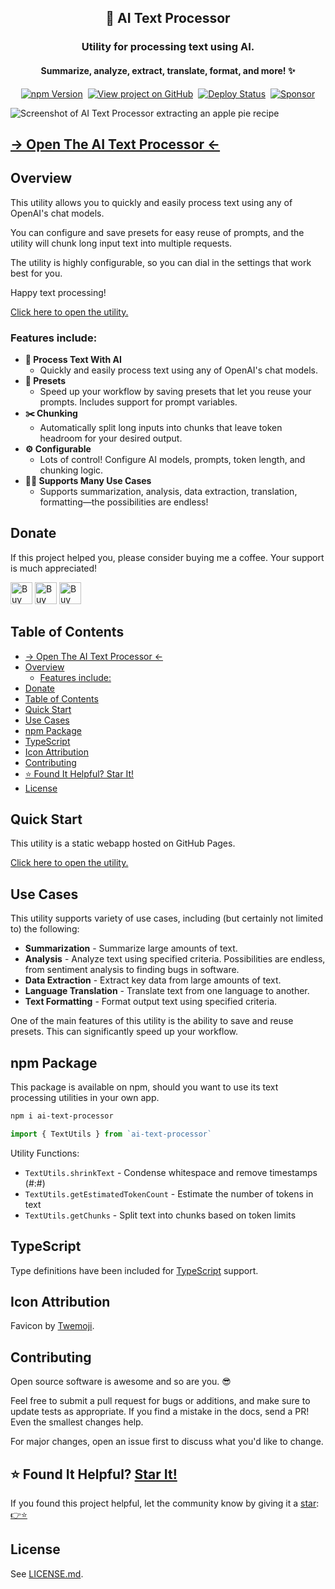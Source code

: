 <h2 align="center">
  📖 AI Text Processor
</h2>
<h3 align="center">
  Utility for processing text using AI.
</h3>
<h4 align="center">
  Summarize, analyze, extract, translate, format, and more! ✨
</h4>
<p align="center">
  <a href="https://badge.fury.io/js/ai-text-processor" target="_blank" rel="noopener noreferrer"><img src="https://badge.fury.io/js/ai-text-processor.svg" alt="npm Version" /></a>&nbsp;
  <a href="https://github.com/justinmahar/ai-text-processor/" target="_blank" rel="noopener noreferrer"><img src="https://img.shields.io/badge/GitHub-Source-success" alt="View project on GitHub" /></a>&nbsp;
  <a href="https://github.com/justinmahar/ai-text-processor/actions?query=workflow%3ADeploy" target="_blank" rel="noopener noreferrer"><img src="https://github.com/justinmahar/ai-text-processor/workflows/Deploy/badge.svg" alt="Deploy Status" /></a>&nbsp;
  <a href="https://github.com/sponsors/justinmahar" target="_blank" rel="noopener noreferrer"><img src="https://img.shields.io/static/v1?label=Sponsor&message=%E2%9D%A4&logo=GitHub&color=%23fe8e86" alt="Sponsor"/></a>
</p>

![Screenshot of AI Text Processor extracting an apple pie recipe]([screenshots/extract-data-screenshot.webp](https://raw.githubusercontent.com/justinmahar/ai-text-processor/master/screenshots/extract-data-screenshot.webp))

## [→ Open The AI Text Processor ←](https://justinmahar.github.io/ai-text-processor/?path=/story/utilities-ai-text-processor--processor)

## Overview

This utility allows you to quickly and easily process text using any of OpenAI's chat models.

You can configure and save presets for easy reuse of prompts, and the utility will chunk long input text into multiple requests.

The utility is highly configurable, so you can dial in the settings that work best for you.

Happy text processing! 

[Click here to open the utility.](https://justinmahar.github.io/ai-text-processor/?path=/story/utilities-ai-text-processor--processor)

### Features include:

- **📖 Process Text With AI**
  - Quickly and easily process text using any of OpenAI's chat models.
- **📒 Presets**
  - Speed up your workflow by saving presets that let you reuse your prompts. Includes support for prompt variables.
- **✂️ Chunking**
  - Automatically split long inputs into chunks that leave token headroom for your desired output.
- **⚙️ Configurable**
  - Lots of control! Configure AI models, prompts, token length, and chunking logic.
- **🧑‍💻 Supports Many Use Cases**
  - Supports summarization, analysis, data extraction, translation, formatting—the possibilities are endless!

[lock:donate]::🚫---------------------------------------

## Donate 

If this project helped you, please consider buying me a coffee. Your support is much appreciated!

<a href="https://paypal.me/thejustinmahar/5"><img src="https://justinmahar.github.io/react-kindling/support/coffee-1.png" alt="Buy me a coffee" height="35" /></a> <a href="https://paypal.me/thejustinmahar/15"><img src="https://justinmahar.github.io/react-kindling/support/coffee-3.png" alt="Buy me 3 coffees" height="35" /></a> <a href="https://paypal.me/thejustinmahar/25"><img src="https://justinmahar.github.io/react-kindling/support/coffee-5.png" alt="Buy me 5 coffees" height="35" /></a>

[/lock:donate]::---------------------------------------🚫

## Table of Contents 

- [→ Open The AI Text Processor ←](#-open-the-ai-text-processor-)
- [Overview](#overview)
  - [Features include:](#features-include)
- [Donate](#donate)
- [Table of Contents](#table-of-contents)
- [Quick Start](#quick-start)
- [Use Cases](#use-cases)
- [npm Package](#npm-package)
- [TypeScript](#typescript)
- [Icon Attribution](#icon-attribution)
- [Contributing](#contributing)
- [⭐ Found It Helpful? Star It!](#-found-it-helpful-star-it)
- [License](#license)

## Quick Start

This utility is a static webapp hosted on GitHub Pages.

[Click here to open the utility.](https://justinmahar.github.io/ai-text-processor/?path=/story/utilities-ai-text-processor--processor)

## Use Cases

This utility supports variety of use cases, including (but certainly not limited to) the following:

- **Summarization** - Summarize large amounts of text.
- **Analysis** - Analyze text using specified criteria. Possibilities are endless, from sentiment analysis to finding bugs in software.
- **Data Extraction** - Extract key data from large amounts of text.
- **Language Translation** - Translate text from one language to another.
- **Text Formatting** - Format output text using specified criteria.

One of the main features of this utility is the ability to save and reuse presets. This can significantly speed up your workflow.

## npm Package

This package is available on npm, should you want to use its text processing utilities in your own app.

```bash
npm i ai-text-processor
```

```js
import { TextUtils } from `ai-text-processor`
```

Utility Functions:

- `TextUtils.shrinkText` - Condense whitespace and remove timestamps (#:#)
- `TextUtils.getEstimatedTokenCount` - Estimate the number of tokens in text
- `TextUtils.getChunks` - Split text into chunks based on token limits

## TypeScript

Type definitions have been included for [TypeScript](https://www.typescriptlang.org/) support.

[/lock:typescript]::---------------------------------------🚫

[lock:icon]::🚫---------------------------------------

## Icon Attribution

Favicon by [Twemoji](https://github.com/twitter/twemoji).

[/lock:icon]::---------------------------------------🚫

[lock:contributing]::🚫---------------------------------------

## Contributing

Open source software is awesome and so are you. 😎

Feel free to submit a pull request for bugs or additions, and make sure to update tests as appropriate. If you find a mistake in the docs, send a PR! Even the smallest changes help.

For major changes, open an issue first to discuss what you'd like to change.

[/lock:contributing]::---------------------------------------🚫

## ⭐ Found It Helpful? [Star It!](https://github.com/justinmahar/ai-text-processor/stargazers)

If you found this project helpful, let the community know by giving it a [star](https://github.com/justinmahar/ai-text-processor/stargazers): [👉⭐](https://github.com/justinmahar/ai-text-processor/stargazers)

## License

See [LICENSE.md](https://justinmahar.github.io/ai-text-processor/?path=/story/license--page).